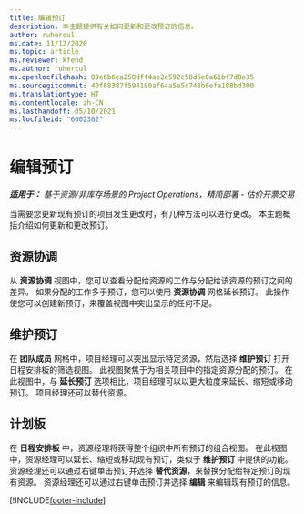 ```yaml
---
title: 编辑预订
description: 本主题提供有关如何更新和更改预订的信息。
author: ruhercul
ms.date: 11/12/2020
ms.topic: article
ms.reviewer: kfend
ms.author: ruhercul
ms.openlocfilehash: 89e6b6ea258dff4ae2e592c58d6e0a61bf7d8e35
ms.sourcegitcommit: 40f68387f594180af64a5e5c748b6efa188bd300
ms.translationtype: HT
ms.contentlocale: zh-CN
ms.lasthandoff: 05/10/2021
ms.locfileid: "6002362"
---
```

# <a name="edit-bookings"></a>编辑预订

_**适用于：** 基于资源/非库存场景的 Project Operations，精简部署 - 估价开票交易_


当需要您更新现有预订的项目发生更改时，有几种方法可以进行更改。 本主题概括介绍如何更新和更改预订。

## <a name="resource-reconciliation"></a>资源协调

从 **资源协调** 视图中，您可以查看分配给资源的工作与分配给该资源的预订之间的差异。 如果分配的工作多于预订，您可以使用 **资源协调** 网格延长预订。 此操作使您可以创建新预订，来覆盖视图中突出显示的任何不足。

## <a name="maintain-bookings"></a>维护预订

在 **团队成员** 网格中，项目经理可以突出显示特定资源，然后选择 **维护预订** 打开日程安排板的筛选视图。 此视图聚焦于为相关项目中的指定资源分配的预订。 在此视图中，与 **延长预订** 选项相比，项目经理可以以更大粒度来延长、缩短或移动预订。 项目经理还可以替代资源。

## <a name="schedule-board"></a>计划板

在 **日程安排板** 中，资源经理将获得整个组织中所有预订的组合视图。 在此视图中，资源经理可以延长、缩短或移动现有预订，类似于 **维护预订** 中提供的功能。 资源经理还可以通过右键单击预订并选择 **替代资源**，来替换分配给特定预订的现有资源。 资源经理还可以通过右键单击预订并选择 **编辑** 来编辑现有预订的信息。


[!INCLUDE[footer-include](../includes/footer-banner.md)]